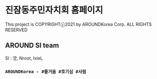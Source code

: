 # 진잠동주민자치회 홈페이지

This project is COPYRIGHTⓒ2021 by AROUNDKorea Corp. ALL RIGHTS RESERVED
 
## AROUND SI  team 
 
SI : 깡, Nroot, IxieL

### `AROUNDKorea - #즐거움 #호기심 #사람`
